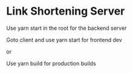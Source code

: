 # Link Shortening Server

Use yarn start in the root for the backend server

Goto client and use yarn start for frontend dev

or

Use yarn build for production builds
